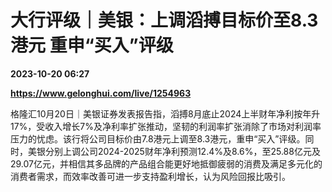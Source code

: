 # 大行评级｜美银：上调滔搏目标价至8.3港元 重申“买入”评级

**2023-10-20 06:27**

**https://www.gelonghui.com/live/1254963**

格隆汇10月20日｜美银证券发表报告指，滔搏8月底止2024上半财年净利按年升17%，受收入增长7%及净利率扩张推动，坚韧的利润率扩张消除了市场对利润率压力的忧虑。该行将公司目标价由7.8港元上调至8.3港元，重申“买入”评级。同时，美银分别上调公司2024-2025财年净利预测12.4%及8.6%，至25.88亿元及29.07亿元，并相信其多品牌的产品组合能更好地抵御疲弱的消费及满足多元化的消费者需求，而效率改善可进一步支持盈利增长，认为风险回报比吸引。